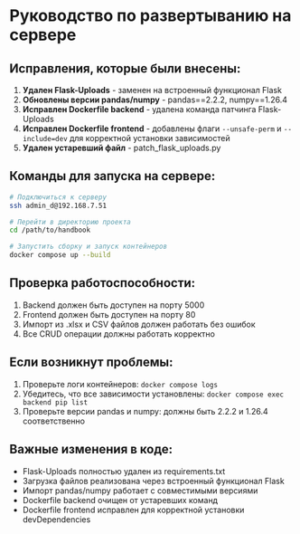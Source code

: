 # Руководство по развертыванию на сервере

## Исправления, которые были внесены:

1. **Удален Flask-Uploads** - заменен на встроенный функционал Flask
2. **Обновлены версии pandas/numpy** - pandas==2.2.2, numpy==1.26.4
3. **Исправлен Dockerfile backend** - удалена команда патчинга Flask-Uploads
4. **Исправлен Dockerfile frontend** - добавлены флаги `--unsafe-perm` и `--include=dev` для корректной установки зависимостей
5. **Удален устаревший файл** - patch_flask_uploads.py

## Команды для запуска на сервере:

```bash
# Подключиться к серверу
ssh admin_d@192.168.7.51

# Перейти в директорию проекта
cd /path/to/handbook

# Запустить сборку и запуск контейнеров
docker compose up --build
```

## Проверка работоспособности:

1. Backend должен быть доступен на порту 5000
2. Frontend должен быть доступен на порту 80
3. Импорт из .xlsx и CSV файлов должен работать без ошибок
4. Все CRUD операции должны работать корректно

## Если возникнут проблемы:

1. Проверьте логи контейнеров: `docker compose logs`
2. Убедитесь, что все зависимости установлены: `docker compose exec backend pip list`
3. Проверьте версии pandas и numpy: должны быть 2.2.2 и 1.26.4 соответственно

## Важные изменения в коде:

- Flask-Uploads полностью удален из requirements.txt
- Загрузка файлов реализована через встроенный функционал Flask
- Импорт pandas/numpy работает с совместимыми версиями
- Dockerfile backend очищен от устаревших команд
- Dockerfile frontend исправлен для корректной установки devDependencies
